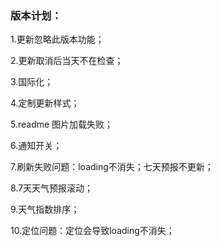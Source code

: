 ### 版本计划：

1.更新忽略此版本功能；

2.更新取消后当天不在检查；

3.国际化；

4.定制更新样式；

5.readme 图片加载失败；

6.通知开关；

7.刷新失败问题：loading不消失；七天预报不更新；

8.7天天气预报滚动；

9.天气指数排序；

10.定位问题：定位会导致loading不消失；
